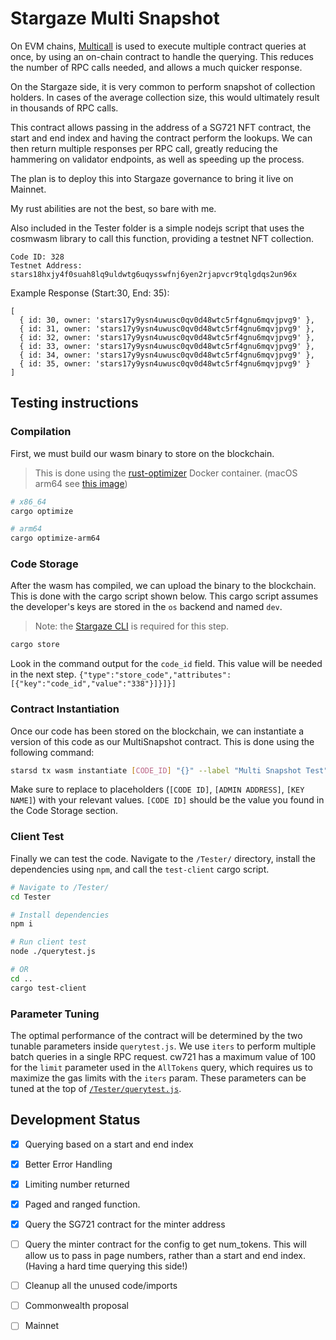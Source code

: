 # Stargaze Multi Snapshot

On EVM chains, [Multicall](https://github.com/makerdao/multicall) is used to execute multiple contract queries at once, by using an on-chain contract to handle the querying. This reduces the number of RPC calls needed, and allows a much quicker response.

On the Stargaze side, it is very common to perform snapshot of collection holders. In cases of the average collection size, this would ultimately result in thousands of RPC calls. 

This contract allows passing in the address of a SG721 NFT contract, the start and end index and having the contract perform the lookups. We can then return multiple responses per RPC call, greatly reducing the hammering on validator endpoints, as well as speeding up the process. 

The plan is to deploy this into Stargaze governance to bring it live on Mainnet. 

My rust abilities are not the best, so bare with me. 

Also included in the Tester folder is a simple nodejs script that uses the cosmwasm library to call this function, providing a testnet NFT collection. 

```
Code ID: 328
Testnet Address: stars18hxjy4f0suah8lq9uldwtg6uqysswfnj6yen2rjapvcr9tqlgdqs2un96x
```


Example Response (Start:30, End: 35):
```
[
  { id: 30, owner: 'stars17y9ysn4uwusc0qv0d48wtc5rf4gnu6mqvjpvg9' },
  { id: 31, owner: 'stars17y9ysn4uwusc0qv0d48wtc5rf4gnu6mqvjpvg9' },
  { id: 32, owner: 'stars17y9ysn4uwusc0qv0d48wtc5rf4gnu6mqvjpvg9' },
  { id: 33, owner: 'stars17y9ysn4uwusc0qv0d48wtc5rf4gnu6mqvjpvg9' },
  { id: 34, owner: 'stars17y9ysn4uwusc0qv0d48wtc5rf4gnu6mqvjpvg9' },
  { id: 35, owner: 'stars17y9ysn4uwusc0qv0d48wtc5rf4gnu6mqvjpvg9' }
]
```

## Testing instructions

### Compilation
First, we must build our wasm binary to store on the blockchain. 
> This is done using the [rust-optimizer](https://hub.docker.com/r/cosmwasm/rust-optimizer/tags) Docker container. (macOS arm64 see [this image](https://hub.docker.com/r/cosmwasm/rust-optimizer-arm64/tags))
```bash
# x86_64
cargo optimize

# arm64
cargo optimize-arm64
```

### Code Storage
After the wasm has compiled, we can upload the binary to the blockchain. This is done with the cargo script shown below. This cargo script assumes the developer's keys are stored in the `os` backend and named `dev`.
> Note: the [Stargaze CLI](https://github.com/public-awesome/stargaze/#install) is required for this step. 
```bash
cargo store
```
Look in the command output for the `code_id` field. This value will be needed in the next step.
`{"type":"store_code","attributes":[{"key":"code_id","value":"338"}]}]}]`

### Contract Instantiation
Once our code has been stored on the blockchain, we can instantiate a version of this code as our MultiSnapshot contract. This is done using the following command:
```bash
starsd tx wasm instantiate [CODE_ID] "{}" --label "Multi Snapshot Test" --admin [ADMIN ADDRESS] --gas-prices 0.025ustars --gas auto --gas-adjustment 1.9 --from [KEY NAME] -b block
```
Make sure to replace to placeholders (`[CODE ID]`, `[ADMIN ADDRESS]`, `[KEY NAME]`) with your relevant values. `[CODE ID]` should be the value you found in the Code Storage section.

### Client Test
Finally we can test the code. Navigate to the `/Tester/` directory, install the dependencies using `npm`, and call the `test-client` cargo script.
```bash
# Navigate to /Tester/
cd Tester

# Install dependencies
npm i

# Run client test
node ./querytest.js

# OR
cd ..
cargo test-client
```

### Parameter Tuning
The optimal performance of the contract will be determined by the two tunable parameters inside `querytest.js`. We use `iters` to perform multiple batch queries in a single RPC request. cw721 has a maximum value of 100 for the `limit` parameter used in the `AllTokens` query, which requires us to maximize the gas limits with the `iters` param. These parameters can be tuned at the top of [`/Tester/querytest.js`](/Tester/querytest.js).

## Development Status
- [x] Querying based on a start and end index
- [x] Better Error Handling
- [x] Limiting number returned
- [x] Paged and ranged function.
- [x] Query the SG721 contract for the minter address
- [ ] Query the minter contract for the config to get num_tokens. This will allow us to pass in page numbers, rather than a start and end index. (Having a hard time querying this side!)
- [ ] Cleanup all the unused code/imports
- [ ] Commonwealth proposal
- [ ] Mainnet


